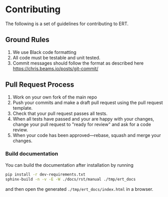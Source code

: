 # Contributing

The following is a set of guidelines for contributing to ERT.

## Ground Rules

1. We use Black code formatting
1. All code must be testable and unit tested.
1. Commit messages should follow the format as described here https://chris.beams.io/posts/git-commit/

## Pull Request Process

1. Work on your own fork of the main repo
1. Push your commits and make a draft pull request using the pull request template.
1. Check that your pull request passes all tests.
1. When all tests have passed and your are happy with your changes, change your pull request to "ready for review"
   and ask for a code review.
1. When your code has been approved—rebase, squash and merge your changes.

### Build documentation

You can build the documentation after installation by running
```bash
pip install -r dev-requirements.txt
sphinx-build -n -v -E -W ./docs/rst/manual ./tmp/ert_docs
```
and then open the generated `./tmp/ert_docs/index.html` in a browser.

